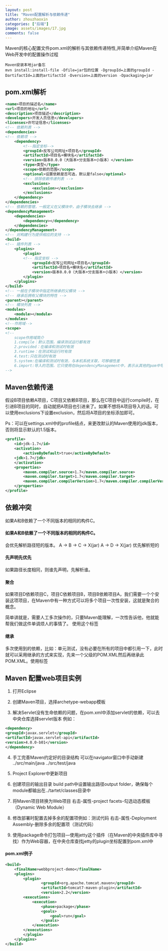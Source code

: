 ```yaml
---
layout: post
title: "Maven配置解析与依赖传递"
author: zhouzhaoxin
categories: ["后端"]
image: assets/images/17.jpg
comments: false
---
```

Maven的核心配置文件pom.xml的解析与其依赖传递特性,并简单介绍Maven在Web开发中的配置操作过程

```
Maven安装本地jar备忘
mvn install:install-file -Dfile=jar包的位置 -DgroupId=上面的groupId -DartifactId=上面的artifactId -Dversion=上面的version -Dpackaging=jar
```
## pom.xml解析

```xml
<name>项目的描述名</name>
<url>项目的地址</url>
<description>项目描述</description>
<developers>开发人员信息</developers>
<licenses>许可证信息</licenses>
<!-- 依赖列表 -->
<dependencies>
<!-- 依赖项 -->
    <dependency>
        <!--指定坐标-->
        <groupId>反写公司网址+项目名</groupId>
        <artifactId>项目名+模块名</artifactId>
        <version>版本0.0.0（大版本+分支版本+小版本）</version>
        <type>类型</type>
        <scope>依赖的范围</scope>
        <optional>设置依赖是否可选，默认是false</optional>
        <!-- 排除依赖传递列表 -->
        <exclusions>
            <exclusion></exclusion>
        </exclusions>
    </dependency>
</dependencies>
<!-- 依赖的管理，一般定义在父模块中，由子模块去继承 -->
<dependencyManagement>
    <dependencies>
        <dependency></dependency>
    </dependencies>
</dependencyManagement>
<!-- 对构建行为提供相应的支持 -->
<build>
<!-- 插件列表 -->
    <plugins>
        <plugin>
        <!-- 指定坐标 -->
            <groupId>反写公司网址+项目名</groupId>
            <artifactId>项目名+模块名</artifactId>
            <version>版本0.0.0（大版本+分支版本+小版本）</version>
        </plugin>
    </plugins>
</build>
<!-- 一般在子模块中指定所继承的父模块 -->
<!-- 继承后拥有父模块的特性 -->
<parent></parent>
<!-- 模块列表 -->
<modules>
    <module></module>
</modules>
<!--作用域-->
<scope>
<!--
    scope作用域简介
    1.compile：默认范围，编译测试运行都有效
    2.provided：在编译和测试时有效
    3.runtime：在测试和运行时有效
    4.test:只在测试时有效
    5.system:在编译和测试时有效，与本机系统关联，可移植性差
    6.import:导入的范围，它只使用在dependencyManagement中，表示从其他的pom中导入dependency的配置
-->
```

## Maven依赖传递
假设B项目依赖A项目，C项目又依赖B项目，那么在C项目中运行compile时，在引进B项目的同时，自动就把A项目也引进来了。如果不想将A项目导入的话，可以使用exclusions下设置exclusion，然后将A项目的坐标添加即可。

Ps：可以在settings.xml中的profile结点，来更改默认的Maven使用的jdk版本，否则将显示默认的1.5版本。

```xml
<profile>
    <id>jdk-1.7</id>
    <activation>
        <activeByDefault>true</activeByDefault>
    <jdk>1.7</jdk>
    </activation>
    <properties>
        <maven.compiler.source>1.7</maven.compiler.source>
        <maven.compiler.target>1.7</maven.compiler.target>
        <maven.compiler.compilerVersion>1.7</maven.compiler.compilerVersion>
    </properties>
</profile>
```

## 依赖冲突
如果A和B依赖了一个不同版本的相同的构件C。

#### 如果A和B依赖了一个不同版本的相同的构件C。
会优先解析路径短的版本。
A -> B -> C -> X(jar)
A -> D -> X(jar) 优先解析短的

#### 先声明先优先
如果路径长度相同，则谁先声明，先解析谁。

#### 聚合
如果项目D依赖项目C，项目C依赖项目B，项目B依赖项目A，我们需要一个个安装这项项目，在Maven中有一种方式可以将多个项目一次性安装，这就是聚合的概念。

简单讲就是，需要人工多次操作的，只要Maven能理解，一次性告诉他，他就能帮我们做这件单调烦人的事情了。
使用<modules></modules>这个标签

#### 继承

多次使用到的依赖，比如：单元测试，没有必要在所有的项目中都引用一下，此时就可以采用继承的方式来实现，先来一个父级的POM.XML然后再继承此POM.XML。使用<parent>标签

## Maven 配置web项目实例

1. 打开Eclipse

2. 创建Maven项目，选择archetype-webapp模板

3. 解决Servlet没有生命依赖的问题，在pom.xml中添加servlet的依赖，可以去中央仓库选择servlet版本
例如：
```xml
<dependency>
<groupId>javax.servlet</groupId>
<artifactId>javax.servlet-api</artifactId>
<version>4.0.0-b01</version>
</dependency>
```

4. 手工完善Maven约定好的目录结构
可以在navigator窗口中手动新建
../src/main/java
../src/test/java

5. Project Explorer中更新项目

6. 创建项目的输出目录
build path中设置输出路径output folder，确保每个module都输出在../tartet/classes目录中

7. 将Maven项目转换为Web项目
右击-属性-project facets-勾选动态模板（Dynamic Web Module）

8. 修改部署时配置去掉多余的配置项例如：测试代码
右击-属性-Deployment Assembly-删除多余的配置项（测试代码）

9. 使用package命令打包项目—使用jetty这个插件（在Maven的中央插件库中寻找）作为Web容器，在中央仓库查找jetty的plugin坐标配置到pom.xml中

#### pom.xml例子
```xml
<build>
    <finalName>webbproject-demo</finalName>
    <plugins>
        <plugin>
                <groupId>org.apache.tomcat.maven</groupId>
                <artifactId>tomcat7-maven-plugin</artifactId>
                <version>2.2</version>
        <executions>
            <execution>
                <phase>package</phase>
                <goals>
                    <goal>run</goal>
                </goals>
            </execution>
        </executions>
        </plugin>
    </plugins>
</build>
```